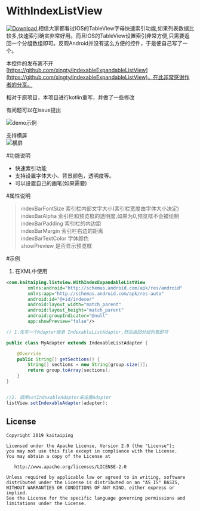 # WithIndexListView
[ ![Download](https://api.bintray.com/packages/cbasc1989/maven/WithIndexListView/images/download.svg?version=1.0.0) ](https://bintray.com/cbasc1989/maven/WithIndexListView/1.0.0/link)
相信大家都看过IOS的TableView字母快速索引功能,如果列表数据比较多,快速索引确实非常好用。而且IOS的TableView设置索引非常方便,只需要返回一个分组数组即可。反观Android并没有这么方便的控件，于是便自己写了一个。   

本控件的发布离不开[https://github.com/xingty/IndexableExpandableListView](https://github.com/xingty/IndexableExpandableListView)，在此非常感谢作者的分享。

相对于原项目，本项目进行kotlin重写，并做了一些修改

有问题可以在issue提出

![demo示例](./screenshot/screenshot-1.gif)

支持横屏   
![横屏](./screenshot/screenshot-2.png)

#功能说明

* 快速索引功能
* 支持设置字体大小、背景颜色，透明度等。
* 可以设置自己的画笔(如果需要)

#属性说明  
> indexBarFontSize 索引栏内部文字大小(索引栏宽度由字体大小决定)   
> indexBarAlpha 索引栏和预览框的透明度,如果为0,预览框不会被绘制   
> indexBarPadding 索引栏的内边距   
> indexBarMargin 索引栏右边的距离   
> indexBarTextColor 字体颜色   
> showPreview 是否显示预览框   


#示例
1. 在XML中使用  

``` xml 
<com.kaitaiping.listview.WithIndexExpandableListView
	    xmlns:android="http://schemas.android.com/apk/res/android"    
	    xmlns:app="http://schemas.android.com/apk/res-auto"   
	    android:id="@+id/indexer"    
	    android:layout_width="match_parent"   
	    android:layout_height="match_parent"   
	    android:groupIndicator="@null"   
	    app:showPreview="false"/> 
```
``` java
// 1.先写一个Adapter继承 IndexableListAdapter,然后返回分组列表即可

public class MyAdapter extends IndexableListAdapter {

    @Override
    public String[] getSections() {
        String[] sections = new String[group.size()];
        return group.toArray(sections);
    }
}  


//2. 调用setIndexableAdapter来设置Adapter
listView.setIndexableAdapter(adapter);

```


## License

    Copyright 2019 kaitaiping

    Licensed under the Apache License, Version 2.0 (the "License");
    you may not use this file except in compliance with the License.
    You may obtain a copy of the License at

       http://www.apache.org/licenses/LICENSE-2.0

    Unless required by applicable law or agreed to in writing, software
    distributed under the License is distributed on an "AS IS" BASIS,
    WITHOUT WARRANTIES OR CONDITIONS OF ANY KIND, either express or implied.
    See the License for the specific language governing permissions and
    limitations under the License.
